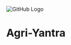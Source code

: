 ![GitHub Logo](https://github.githubassets.com/images/modules/logos_page/GitHub-Mark.png)
# Agri-Yantra
